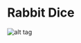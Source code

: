 Rabbit Dice
===========

![alt tag](https://raw.github.com/username/projectname/branch/path/to/img.png)
